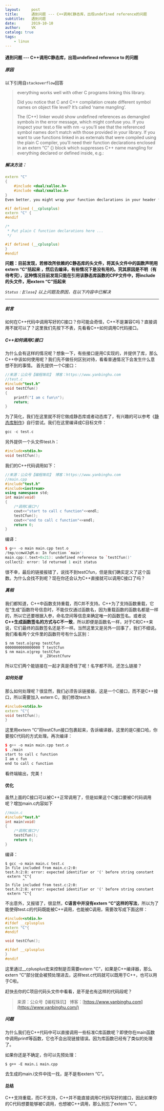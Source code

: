 ```yaml
---
layout:     post
title:      遇到问题 --- C++调用C静态库，出现undefined reference的问题
subtitle:   遇到问题
date:       2019-10-10
author:     VK
catalog: true
tags:
    - linux
---
```




####  遇到问题 --- C++调用C静态库，出现undefined reference to 的问题

##### 原因

以下引用自`stackoverflow`回答

> everything works well with other C programs linking this library.
>
> Did you notice that C and C++ compilation create different symbol names on object file level? It’s called ‘name mangling’.
>
> The (C++) linker would show undefined references as demangled symbols in the error message, which might confuse you. If you inspect your test.o file with nm -u you’ll see that the referenced symbol names don’t match with those provided in your library.
> If you want to use functions linked in as externals that were compiled using the plain C compiler, you’ll need their function declarations enclosed in an extern “C” {} block which suppresses C++ name mangling for everything declared or defined inside, e.g.:



##### 解决方法：

```c++
extern "C" 
{
    #include <dual/xalloc.h>
    #include <dual/xmalloc.h>
}
Even better, you might wrap your function declarations in your header files like this:

#if defined (__cplusplus)
extern "C" {
#endif

/*
 * Put plain C function declarations here ...
 */ 

#if defined (__cplusplus)
}
#endif
```



**问题：目前发现，若修改所依赖的C静态库的头文件，将其头文件中的函数声明用extern “C”括起来 ，然后去编译，有些情况下是没有用的。究其原因是不明（有待考究），这种情况目前发现只能在引用该静态库函数的CPP文件中，将include的头文件，用extern “C”括起来**



*`Status：【Close】`以上问题及原因，在以下内容中已解决*



---

##### 前言

如何在C++代码中调用写好的C接口？你可能会奇怪，C++不是兼容C吗？直接调用不就可以了？这里我们先按下不表，先看看C++如何调用C代码接口。

##### C++如何调用C接口

为什么会有这样的情况呢？想象一下，有些接口是用C实现的，并提供了库，那么C++中该如何使用呢？我们先不做任何区别对待，看看普通情况下会发生什么意想不到的事情。
首先提供一个C接口：

```c++
//来源：公众号【编程珠玑】 博客：https://www.yanbinghu.com
//test.c
#include"test.h"
void testCfun()
{
    printf("I am c fun\n");
    return;
}
```

为了简化，我们在这里就不将它做成静态库或者动态库了，有兴趣的可以参考《[静态库制作](https://www.yanbinghu.com/2019/07/10/23906.html)》自行尝试。我们在这里编译成C目标文件：

```c++
gcc -c test.c
```

另外提供一个头文件test.h：

```c++
#include<stdio.h>
void testCfun();
```

我们的C++代码调用如下：

```c++
//来源：公众号【编程珠玑】 博客：https://www.yanbinghu.com
//main.cpp
#include"test.h"
#include<iostream>
using namespace std;
int main(void)
{
    /*调用C接口*/
    cout<<"start to call c function"<<endl;
    testCfun();
    cout<<"end to call c function"<<endl;
    return 0;
}
```

编译：

```c++
$ g++ -o main main.cpp test.o
/tmp/ccmwVJqM.o: In function `main':
main.cpp:(.text+0x21): undefined reference to `testCfun()'
collect2: error: ld returned 1 exit status
```

很不幸，最后的链接报错了，说找不到testCfun，但是我们确实定义了这个函数。为什么会找不到呢？现在你还会认为C++直接就可以调用C接口了吗？

##### 真相

我们都知道，C++中函数支持重载，而C并不支持。C++为了支持函数重载，它在“生成”函数符号信息时，不能仅仅通过函数名，因为重载函数的函数名都是一样的，所以它还要根据入参，命名空间等信息来确定唯一的函数签名。或者说**C++生成函数签名的方式与C不一致**，所以即便是函数名一样，对于C和C++来说，它们最终的函数签名还是不一样。当然这里又是另外一回事了，我们不细说。我们看看两个文件里的函数符号有什么区别：

```shell
$ nm test.o|grep testCfun
0000000000000000 T testCfun
$ nm main.o|grep testCfun
                U _Z8testCfunv
```

所以它们两个能链接在一起才真是奇怪了呢！名字都不同，还怎么链接？

##### 如何处理

那么如何处理呢？很显然，我们必须告诉链接器，这是一个C接口，而不是C++接口，所以需要加入 extern C，我们修改test.h

```c++
#include<stdio.h>
extern "C"{
void testCfun();
}
```

这里用extern “C”将testCfun接口包裹起来，告诉编译器，这里的是C接口哈，你要按C代码的方式处理。再次编译：

```c++
$ g++ -o main main.cpp test.o
$ ./main
start to call c function
I am c fun
end to call c function
```

看终端输出，完美！

#### 优化

虽然上面的C接口可以被C++正常调用了，但是如果这个C接口要被C代码调用呢？增加main.c内容如下

```c++
//main.c
#include"test.h"
int main(void)
{
    /*调用C接口*/
    testCfun();
    return 0;
}
```

编译：

```shell
$ gcc -o main main.c test.c
In file included from main.c:2:0:
test.h:2:8: error: expected identifier or '(' before string constant
 extern "C"{
        ^
In file included from test.c:2:0:
test.h:2:8: error: expected identifier or '(' before string constant
 extern "C"{
```

不出意外，又报错了，很显然，**C语言中并没有extern “C”这样的写法**，所以为了能使得test.c的代码既能被C++调用，也能被C调用，需要改写成下面这样：

```c++
#include<stdio.h>
#ifdef __cplusplus
extern "C"{
#endif

void testCfun();

#ifdef __cplusplus
}
#endif
```

这里通过__cplusplus宏来控制是否需要extern “C”，如果是C++编译器，那么extern “C”部分就会被预处理进去，这样test.c代码就可以既用于C++，也可以用于C啦。

赶快去你的C项目代码头文件中看看，是不是也有这样的代码段呢？

> 来源：公众号【编程珠玑】 博客：[https://www.yanbinghu.com](https://www.yanbinghu.com/)

##### 问题

为什么我们在C++代码中可以直接调用一些标准C库函数呢？即使你在main函数中调用printf等函数，它也不会出现链接错误。因为库函数已经有了类似的处理了。

如果你还是不确定，你可以先预处理：

```shell
$ g++ -E main.i main.cpp
```

去生成的main.i文件中找一找，是不是有extern “C”。

#### 总结

C++支持重载，而C不支持，C++并不能直接调用C代码写好的接口，因此如果你的C代码想要能够被C调用，也想被C++调用，那么别忘了extern “C”。

